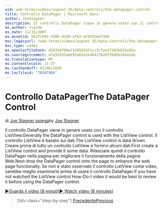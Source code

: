 ```yaml
---
uid: web-forms/videos/aspnet-35/data-controls/the-datapager-control
title: Controllo DataPager | Microsoft Docs
author: JoeStagner
description: Il controllo DataPager viene in genere usato con il controllo ListView. Il controllo ListView è basato sui dati. Prima di tutto, creare un controllo ListView e specificarne alcune d...
ms.author: riande
ms.date: 11/15/2007
ms.assetid: 561fc945-2506-4549-af92-af92556df266
msc.legacyurl: /web-forms/videos/aspnet-35/data-controls/the-datapager-control
msc.type: video
ms.openlocfilehash: d59358f99a71d9583df1cc3cfee37303b625e95a
ms.sourcegitcommit: e7e91932a6e91a63e2e46417626f39d6b244a3ab
ms.translationtype: MT
ms.contentlocale: it-IT
ms.lasthandoff: 03/06/2020
ms.locfileid: "78567984"
---
```

# <a name="the-datapager-control"></a><span data-ttu-id="3b2bb-105">Controllo DataPager</span><span class="sxs-lookup"><span data-stu-id="3b2bb-105">The DataPager Control</span></span>

<span data-ttu-id="3b2bb-106">di [Joe Stagner spiega](https://github.com/JoeStagner)</span><span class="sxs-lookup"><span data-stu-id="3b2bb-106">by [Joe Stagner](https://github.com/JoeStagner)</span></span>

<span data-ttu-id="3b2bb-107">Il controllo DataPager viene in genere usato con il controllo ListView.</span><span class="sxs-lookup"><span data-stu-id="3b2bb-107">Generally the DataPager control is used with the ListView control.</span></span> <span data-ttu-id="3b2bb-108">Il controllo ListView è basato sui dati.</span><span class="sxs-lookup"><span data-stu-id="3b2bb-108">The ListView control is data driven.</span></span> <span data-ttu-id="3b2bb-109">Creare prima di tutto un controllo ListView e fornirvi alcuni dati.</span><span class="sxs-lookup"><span data-stu-id="3b2bb-109">First create a ListView control and provide it some data.</span></span> <span data-ttu-id="3b2bb-110">Rilasciare quindi il controllo DataPager nella pagina per migliorare il funzionamento della pagina Web.</span><span class="sxs-lookup"><span data-stu-id="3b2bb-110">Next drop the DataPager control onto the page to enhance the web page functionally.</span></span> <span data-ttu-id="3b2bb-111">Se non è stato osservato il controllo ListView come video, sarebbe meglio esaminarlo prima di usare il controllo DataPager.</span><span class="sxs-lookup"><span data-stu-id="3b2bb-111">If you have not watched the ListView control How-Do-I video it would be best to review it before using the DataPager control.</span></span>

[<span data-ttu-id="3b2bb-112">&#9654;Guarda il video (8 minuti)</span><span class="sxs-lookup"><span data-stu-id="3b2bb-112">&#9654; Watch video (8 minutes)</span></span>](https://channel9.msdn.com/Blogs/ASP-NET-Site-Videos/the-datapager-control)

> [!div class="step-by-step"]
> [<span data-ttu-id="3b2bb-113">Precedente</span><span class="sxs-lookup"><span data-stu-id="3b2bb-113">Previous</span></span>](the-listview-control.md)
